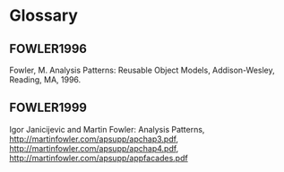 # Glossary

## FOWLER1996

Fowler, M. Analysis Patterns: Reusable Object Models, Addison-Wesley, Reading, MA, 1996.

## FOWLER1999

Igor Janicijevic and Martin Fowler: Analysis Patterns, http://martinfowler.com/apsupp/apchap3.pdf, http://martinfowler.com/apsupp/apchap4.pdf, http://martinfowler.com/apsupp/appfacades.pdf